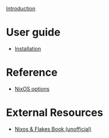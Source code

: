 [Introduction](README.md)

# User guide

- [Installation](installation.md)

# Reference

- [NixOS options](options/nixos.md)

# External Resources

- [Nixos & Flakes Book (unofficial)](https://nixos-and-flakes.thiscute.world/)
